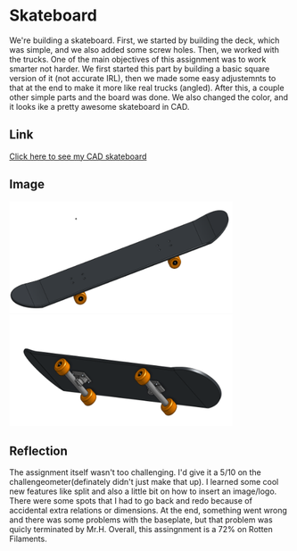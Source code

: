 # Skateboard


We're building a skateboard. First, we started by building the deck, which was simple, and we also added some screw holes. Then, we worked with the trucks. One of the main objectives of this assignment was to work smarter not harder. We first started this part by building a basic square version of it (not accurate IRL), then we made some easy adjustemnts to that at the end to make it more like real trucks (angled). After this, a couple other simple parts and the board was done. We also changed the color, and it looks ike a pretty awesome skateboard in CAD.

## Link

[Click here to see my CAD skateboard](https://cvilleschools.onshape.com/documents/75e69f9d6256cc7ddbb624e5/w/b731cf0f768f7077a37c7843/e/a826b4f162ec3ae95ba6cc64?renderMode=0&uiState=616446d80700fc66f85bb17a)

## Image

<img src="Skateboardpic1.PNG" alt="skateboard1" width="400" height="200">

<img src="Skateboardpic2.PNG" alt="skateboard2" width="400" height="200">

## Reflection

The assignment itself wasn't too challenging. I'd give it a 5/10 on the challengeometer(definately didn't just make that up). I learned some cool new features like split and also a little bit on how to insert an image/logo. There were some spots that I had to go back and redo because of accidental extra relations or dimensions. At the end, something went wrong and there was some problems with the baseplate, but that problem was quicly terminated by Mr.H. Overall, this assingnment is a 72% on Rotten Filaments.